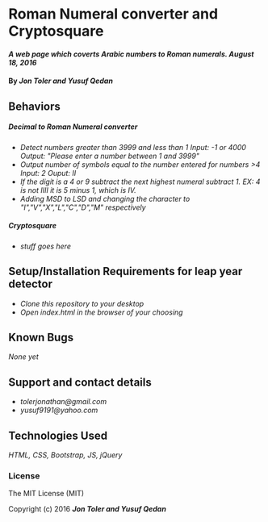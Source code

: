 # Roman Numeral converter and Cryptosquare

#### _A web page which coverts Arabic numbers to Roman numerals. August 18, 2016_

#### By _**Jon Toler and Yusuf Qedan**_

## Behaviors
##### Decimal to Roman Numeral converter
* _Detect numbers greater than 3999 and less than 1
Input: -1 or 4000 Output: "Please enter a number between 1 and 3999"_
* _Output number of symbols equal to the number entered for numbers >4 Input: 2 Ouput: II_
* _If the digit is a 4 or 9 subtract the next highest  numeral subtract 1. EX: 4 is not IIII it is 5 minus 1, which is IV._
* _Adding MSD to LSD and changing the character to "I","V","X","L","C","D","M" respectively_


##### Cryptosquare
* _stuff goes here_



## Setup/Installation Requirements for leap year detector
* _Clone this repository to your desktop_
* _Open index.html in the browser of your choosing_



## Known Bugs
_None yet_

## Support and contact details
* _tolerjonathan@gmail.com_
* _yusuf9191@yahoo.com_

## Technologies Used
_HTML,
CSS,
Bootstrap,
JS,
jQuery_

### License
The MIT License (MIT)

Copyright (c) 2016 **_Jon Toler and Yusuf Qedan_**
